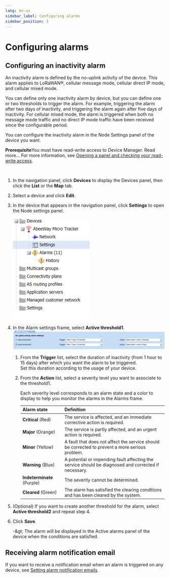 ```yaml
---
lang: en-us
sidebar_label: Configuring alarms
sidebar_position: 3
---
```


# Configuring alarms

## Configuring an inactivity alarm

An inactivity alarm is defined by the no-uplink activity of the device.
This alarm applies to LoRaWAN®, cellular message mode, cellular direct
IP mode, and cellular mixed mode.

You can define only one inactivity alarm by device, but you can define
one or two thresholds to trigger the alarm. For example, triggering the
alarm after two days of inactivity, and triggering the alarm again after
five days of inactivity. For cellular mixed mode, the alarm is triggered
when both no message mode traffic and no direct IP mode traffic have
been received since the configurable period.

You can configure the inactivity alarm in the Node Settings panel of the
device you want.

**Prerequisite**You must have read-write access to Device Manager. Read
more\... For more information, see [Opening a panel and checking your read-write access](../use-interface.md#opening-a-panel-and-checking-your-read-write-access).

&nbsp;

1.  In the navigation panel, click **Devices** to display the Devices
    panel, then click the **List** or the **Map** tab.

2.  Select a device and click **Edit**.

3.  In the device that appears in the navigation panel, click
    **Settings** to open the Node settings panel.

    ![](./_images/configuring-alarms.png)

4.  In the Alarm settings frame, select **Active threshold1**.
    ![](./_images/configuring-alarms-1.png)

    1.  From the **Trigger** list, select the duration of inactivity
        (from 1 hour to 15 days) after which you want the alarm to be
        triggered.  
        Set this duration according to the usage of your device.

    2.  From the **Action** list, select a severity level you want to
        associate to the threshold1.

        Each severity level corresponds to an alarm state and a color to
        display to help you monitor the alarms in the Alarms frame.

        | Alarm state                | Definition                                                                                           |
        |----------------------------|------------------------------------------------------------------------------------------------------|
        | **Critical** (Red)         | The service is affected, and an immediate corrective action is required.                             |
        | **Major** (Orange)         | The service is partly affected, and an urgent action is required.                                    |
        | **Minor** (Yellow)         | A fault that does not affect the service should be corrected to prevent a more serious problem.      |
        | **Warning** (Blue)         | A potential or impending fault affecting the service should be diagnosed and corrected if necessary. |
        | **Indeterminate** (Purple) | The severity cannot be determined.                                                                   |
        | **Cleared** (Green)        | The alarm has satisfied the clearing conditions and has been cleared by the system.                  |

5.  (Optional) If you want to create another threshold for the alarm,
    select **Active threshold2** and repeat step 4.

6.  Click **Save**.

    -\&gt; The alarm will be displayed in the Active alarms panel of the
    device when the conditions are satisfied.

## Receiving alarm notification email

If you want to receive a notification email when an alarm is triggered
on any device, see [Setting alarm notification emails](../device-manager-settings.md#setting-alarm-notification-emails).
